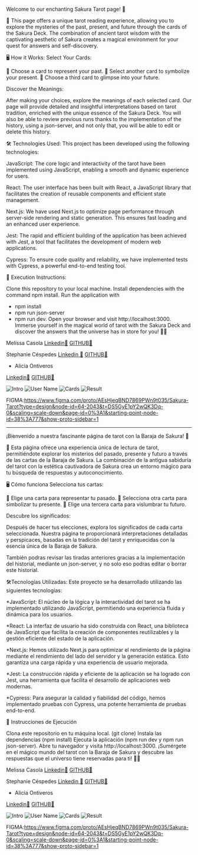 Welcome to our enchanting Sakura Tarot page! 🌟

🧙 This page offers a unique tarot reading experience, allowing you to explore the mysteries of the past, present, and future through the cards of the Sakura Deck. The combination of ancient tarot wisdom with the captivating aesthetic of Sakura creates a magical environment for your quest for answers and self-discovery.

🖥️ How it Works: Select Your Cards:

🌌 Choose a card to represent your past.
🌟 Select another card to symbolize your present.
🌈 Choose a third card to glimpse into your future.

Discover the Meanings:

After making your choices, explore the meanings of each selected card. Our page will provide detailed and insightful interpretations based on tarot tradition, enriched with the unique essence of the Sakura Deck.
You will also be able to review previous runs thanks to the implementation of the history, using a json-server, and not only that, you will be able to edit or delete this history.


🛠️ Technologies Used: This project has been developed using the following technologies:

JavaScript: The core logic and interactivity of the tarot have been implemented using JavaScript, enabling a smooth and dynamic experience for users.

React: The user interface has been built with React, a JavaScript library that facilitates the creation of reusable components and efficient state management.

Next.js: We have used Next.js to optimize page performance through server-side rendering and static generation. This ensures fast loading and an enhanced user experience.

Jest: The rapid and efficient building of the application has been achieved with Jest, a tool that facilitates the development of modern web applications.

Cypress: To ensure code quality and reliability, we have implemented tests with Cypress, a powerful end-to-end testing tool.

📘 Execution Instructions:

Clone this repository to your local machine.
Install dependencies with the command npm install.
Run the application with 
- npm install
- npm run json-server 
- npm run dev.
Open your browser and visit http://localhost:3000.
Immerse yourself in the magical world of tarot with the Sakura Deck and discover the answers that the universe has in store for you! 🌈✨

Melissa Casola
[Linkedin🔗](https://www.linkedin.com/in/melissa-casola/)
[ GITHUB🔗](https://github.com/melitacasola)


Stephanie Céspedes
[Linkedin 🔗](https://www.linkedin.com/in/stephanie-cespedes/) 
[ GITHUB🔗](https://github.com/tephyxp)

- Alicia Ontiveros

 [Linkedin🔗](https://www.linkedin.com/in/alicia-ontiveros-escudero/) 
 [ GITHUB🔗](https://github.com/AliciaoE) 
 

![Intro](public/img/Intro.png)
![User Name](public/img/Username.png)
![Cards](public/img/main.png)
![Result](public/img/result.png)

FIGMA:https://www.figma.com/proto/AEsHjeqBND7869PWn9t035/Sakura-Tarot?type=design&node-id=64-2043&t=DS5GyE1pY2wQK3Dq-0&scaling=scale-down&page-id=0%3A1&starting-point-node-id=38%3A777&show-proto-sidebar=1



-----------------------------------------------------------------------
¡Bienvenido a nuestra fascinante página de tarot con la Baraja de Sakura! 🌟

🧙 
Esta página ofrece una experiencia única de lectura de tarot, permitiéndote explorar los misterios del pasado, presente y futuro a través de las cartas de la Baraja de Sakura. La combinación de la antigua sabiduría del tarot con la estética cautivadora de Sakura crea un entorno mágico para tu búsqueda de respuestas y autoconocimiento.

🖥️ Cómo funciona
Selecciona tus cartas:

🌌 Elige una carta para representar tu pasado.
🌟 Selecciona otra carta para simbolizar tu presente.
🌈 Elige una tercera carta para vislumbrar tu futuro.

Descubre los significados:

Después de hacer tus elecciones, explora los significados de cada carta seleccionada. Nuestra página te proporcionará interpretaciones detalladas y perspicaces, basadas en la tradición del tarot y enriquecidas con la esencia única de la Baraja de Sakura.

También podras revisar las tiradas anteriores gracias a la implementación del historial, mediante un json-server, y no solo eso podras editar o borrar este historial. 

🛠️Tecnologías Utilizadas:
Este proyecto se ha desarrollado utilizando las siguientes tecnologías:

*JavaScript: El núcleo de la lógica y la interactividad del tarot se ha implementado    utilizando JavaScript, permitiendo una experiencia fluida y dinámica para los usuarios.

*React: La interfaz de usuario ha sido construida con React, una biblioteca de JavaScript que facilita la creación de componentes reutilizables y la gestión eficiente del estado de la aplicación.

*Next.js: Hemos utilizado Next.js para optimizar el rendimiento de la página mediante el rendimiento del lado del servidor y la generación estática. Esto garantiza una carga rápida y una experiencia de usuario mejorada.

*Jest: La construcción rápida y eficiente de la aplicación se ha logrado con Jest, una herramienta que facilita el desarrollo de aplicaciones web modernas.

*Cypress: Para asegurar la calidad y fiabilidad del código, hemos implementado pruebas con Cypress, una potente herramienta de pruebas end-to-end.

📘 Instrucciones de Ejecución

Clona este repositorio en tu máquina local. (git clone)
Instala las dependencias (npm install)
Ejecuta la aplicación  (npm run dev y  npm run json-server).
Abre tu navegador y visita http://localhost:3000.
¡Sumérgete en el mágico mundo del tarot con la Baraja de Sakura y descubre las respuestas que el universo tiene reservadas para ti! 🌈✨

Melissa Casola
[Linkedin🔗](https://www.linkedin.com/in/melissa-casola/)
[ GITHUB🔗](https://github.com/melitacasola)


Stephanie Céspedes
[Linkedin 🔗](https://www.linkedin.com/in/stephanie-cespedes/) 
[ GITHUB🔗](https://github.com/tephyxp)

- Alicia Ontiveros

 [Linkedin🔗](https://www.linkedin.com/in/alicia-ontiveros-escudero/) 
 [ GITHUB🔗](https://github.com/AliciaoE) 
 

![Intro](public/img/Intro.png)
![User Name](public/img/Username.png)
![Cards](public/img/main.png)
![Result](public/img/result.png)

FIGMA:https://www.figma.com/proto/AEsHjeqBND7869PWn9t035/Sakura-Tarot?type=design&node-id=64-2043&t=DS5GyE1pY2wQK3Dq-0&scaling=scale-down&page-id=0%3A1&starting-point-node-id=38%3A777&show-proto-sidebar=1


